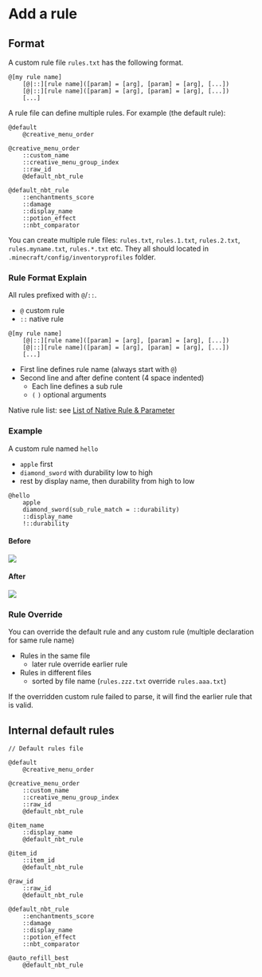 # Add a rule

## Format

A custom rule file `rules.txt` has the following format.

```
@[my rule name]
    [@|::][rule name]([param] = [arg], [param] = [arg], [...])
    [@|::][rule name]([param] = [arg], [param] = [arg], [...])
    [...]
```

A rule file can define multiple rules. For example (the default rule):

```
@default
    @creative_menu_order

@creative_menu_order
    ::custom_name
    ::creative_menu_group_index
    ::raw_id
    @default_nbt_rule

@default_nbt_rule
    ::enchantments_score
    ::damage
    ::display_name
    ::potion_effect
    ::nbt_comparator
```

You can create multiple rule files: `rules.txt`, `rules.1.txt`, `rules.2.txt`, `rules.myname.txt`, `rules.*.txt` etc. They all should located in `.minecraft/config/inventoryprofiles` folder.

### Rule Format Explain

All rules prefixed with `@`/`::`. 
- `@` custom rule
- `::` native rule

```
@[my rule name]
    [@|::][rule name]([param] = [arg], [param] = [arg], [...])
    [@|::][rule name]([param] = [arg], [param] = [arg], [...])
    [...]
```

- First line defines rule name (always start with `@`)
- Second line and after define content (4 space indented)
    - Each line defines a sub rule
    - `(` `)` optional arguments

Native rule list: see [List of Native Rule & Parameter](List-of-Native-Rule-&-Parameter)

### Example

A custom rule named `hello`
- `apple` first
- `diamond_sword` with durability low to high
- rest by display name, then durability from high to low

```
@hello
    apple
    diamond_sword(sub_rule_match = ::durability)
    ::display_name
    !::durability
```

#### Before

![](https://i.imgur.com/Ll7J30E.png)

#### After

![](https://i.imgur.com/LnXLpoZ.png)

### Rule Override

You can override the default rule and any custom rule (multiple declaration for same rule name)
- Rules in the same file
    - later rule override earlier rule
- Rules in different files
    - sorted by file name (`rules.zzz.txt` override `rules.aaa.txt`)

If the overridden custom rule failed to parse, it will find the earlier rule that is valid.

## Internal default rules

```
// Default rules file

@default
    @creative_menu_order

@creative_menu_order
    ::custom_name
    ::creative_menu_group_index
    ::raw_id
    @default_nbt_rule

@item_name
    ::display_name
    @default_nbt_rule

@item_id
    ::item_id
    @default_nbt_rule

@raw_id
    ::raw_id
    @default_nbt_rule

@default_nbt_rule
    ::enchantments_score
    ::damage
    ::display_name
    ::potion_effect
    ::nbt_comparator

@auto_refill_best
    @default_nbt_rule
```
